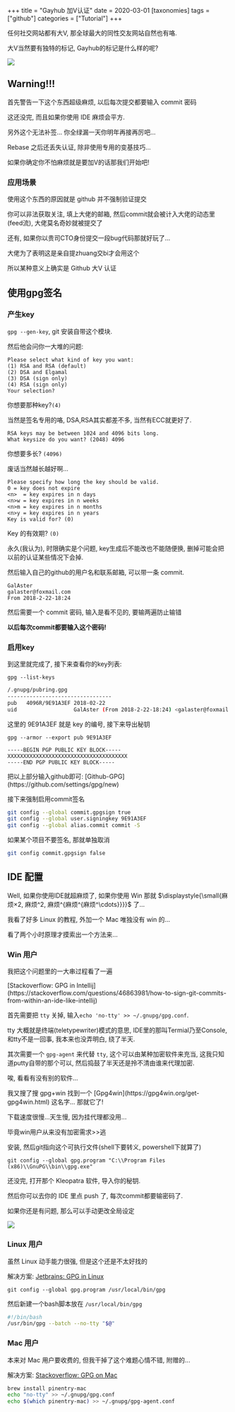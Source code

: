 +++
title = "Gayhub 加V认证"
date = 2020-03-01
[taxonomies]
tags = ["github"]
categories = ["Tutorial"]
+++

<p>任何社交网站都有大V, 那全球最大的同性交友网站自然也有咯.</p><p>大V当然要有独特的标记, Gayhub的标记是什么样的呢?</p><img src=" https://i.loli.net/2018/03/07/5a9fab23d67a8.png"><h2>Warning!!!</h2><p>首先警告一下这个东西超级麻烦, 以后每次提交都要输入 commit 密码</p><p>这还没完, 而且如果你使用 IDE 麻烦会平方.</p><p>另外这个无法补签... 你全绿漏一天你明年再接再厉吧...</p><p>Rebase 之后还丢失认证, 除非使用专用的变基技巧...</p><p>如果你确定你不怕麻烦就是要加V的话那我们开始吧!</p>

<!-- more -->

<h3>应用场景</h3><p>使用这个东西的原因就是 github 并不强制验证提交</p><p>你可以非法获取关注, 填上大佬的邮箱, 然后commit就会被计入大佬的动态里(feed流), 大佬莫名奇妙就被提交了</p><p>还有, 如果你以贵司CTO身份提交一段bug代码那就好玩了...</p><p>大佬为了表明这是亲自提zhuang交bi才会用这个</p><p>所以某种意义上确实是 Github 大V 认证</p><h2>使用gpg签名</h2><h3>产生key</h3><p><code>gpg --gen-key</code>, git 安装自带这个模块.</p><p>然后他会问你一大堆的问题:</p>

```
Please select what kind of key you want:
(1) RSA and RSA (default)
(2) DSA and Elgamal
(3) DSA (sign only)
(4) RSA (sign only)
Your selection?```

<p>你想要那种key?<code>(4)</code></p><p>当然是签名专用的咯, DSA,RSA其实都差不多, 当然有ECC就更好了.</p>

```
RSA keys may be between 1024 and 4096 bits long.
What keysize do you want? (2048) 4096```

<p>你想要多长? <code>(4096)</code></p><p>废话当然越长越好啊...</p>

```
Please specify how long the key should be valid.
0 = key does not expire
<n>  = key expires in n days
<n>w = key expires in n weeks
<n>m = key expires in n months
<n>y = key expires in n years
Key is valid for? (0)```

<p>Key 的有效期? <code>(0)</code></p><p>永久(我认为), 时限确实是个问题, key生成后不能改也不能随便换, 删掉可能会把以前的认证某些情况下会掉.</p><p>然后输入自己的github的用户名和联系邮箱, 可以带一条 commit.</p>

```
GalAster
galaster@foxmail.com
From 2018-2-22-18:24```

<p>然后需要一个 commit 密码, 输入是看不见的, 要输两遍防止输错</p><p><b>以后每次commit都要输入这个密码!</b></p><h3>启用key</h3><p>到这里就完成了, 接下来查看你的key列表:</p><p><code>gpg --list-keys</code></p>

```sh
/.gnupg/pubring.gpg
---------------------------------
pub   4096R/9E91A3EF 2018-02-22
uid                  GalAster (From 2018-2-22-18:24) <galaster@foxmail.com>```

<p>这里的 9E91A3EF 就是 key 的编号, 接下来导出秘钥</p><p><code>gpg --armor --export pub 9E91A3EF</code></p>

```
-----BEGIN PGP PUBLIC KEY BLOCK-----
XXXXXXXXXXXXXXXXXXXXXXXXXXXXXXXXXXXXXX
-----END PGP PUBLIC KEY BLOCK-----```

<p>把以上部分输入github即可: [Github-GPG](https://github.com/settings/gpg/new)</p><p>接下来强制启用commit签名</p>

```sh
git config --global commit.gpgsign true
git config --global user.signingkey 9E91A3EF
git config --global alias.commit commit -S```

<p>如果某个项目不要签名, 那就单独取消</p>

```sh
git config commit.gpgsign false```

<h2>IDE 配置</h2><p>Well, 如果你使用IDE就超麻烦了, 如果你使用 Win 那就 <span class="math">$\displaystyle{\small{麻烦×2, 麻烦^2, 麻烦^{麻烦^{麻烦^\cdots}}}}$</span>  了...</p><p>我看了好多 Linux 的教程, 外加一个 Mac 唯独没有 win 的...</p><p>看了两个小时原理才摸索出一个方法来...</p><h3>Win 用户</h3><p>我把这个问题里的一大串过程看了一遍</p><p>[Stackoverflow: GPG in Intellij](https://stackoverflow.com/questions/46863981/how-to-sign-git-commits-from-within-an-ide-like-intellij)</p><p>首先需要把 <code>tty</code> 关掉, 输入<code>echo 'no-tty' >> ~/.gnupg/gpg.conf</code>.</p><p>tty 大概就是终端(teletypewriter)模式的意思, IDE里的那叫Termial乃至Console, 和tty不是一回事, 我本来也没弄明白, 绕了半天.</p><p>其次需要一个 <code>gpg-agent</code> 来代替 <code>tty</code>, 这个可以由某种加密软件来充当, 这我只知道putty自带的那个可以, 然后捣鼓了半天还是拎不清由谁来代理加密.</p><p>唉, 看看有没有别的软件...</p><p>我又搜了搜 gpg+win 找到一个 [Gpg4win](https://gpg4win.org/get-gpg4win.html) 这名字... 那就它了!</p><p>下载速度很慢...天生慢, 因为挂代理都没用...</p><p>毕竟win用户从来没有加密需求>>逃</p><p>安装, 然后git指向这个可执行文件(shell下要转义, powershell下就算了)</p>

```
git config --global gpg.program "C:\\Program Files (x86)\\GnuPG\\bin\\gpg.exe"```

<p>还没完, 打开那个 Kleopatra 软件, 导入你的秘钥.</p><p>然后你可以去你的 IDE 里点 push 了, 每次commit都要输密码了.</p><p>如果你还是有问题, 那么可以手动更改全局设定</p><img src=" https://i.loli.net/2018/03/07/5a9fae742cce1.png"><h3>Linux 用户</h3><p>虽然 Linux 动手能力很强, 但是这个还是不太好找的</p><p>解决方案: <a href="https://youtrack.jetbrains.com/oauth?state=%2Fissue%2FIDEA-127802">Jetbrains: GPG in Linux</a></p><p><code>git config --global gpg.program /usr/local/bin/gpg</code></p><p>然后新建一个bash脚本放在 <code>/usr/local/bin/gpg</code></p>

```sh
#!/bin/bash
/usr/bin/gpg --batch --no-tty "$@"```

<h3>Mac 用户</h3><p>本来对 Mac 用户要收费的, 但我干掉了这个难题心情不错, 附赠的...</p><p>解决方案: <a href="https://stackoverflow.com/questions/39494631/gpg-failed-to-sign-the-data-fatal-failed-to-write-commit-object-git-2-10-0">Stackoverflow: GPG on Mac</a></p>

```sh
brew install pinentry-mac
echo "no-tty" >> ~/.gnupg/gpg.conf
echo $(which pinentry-mac) >> ~/.gnupg/gpg-agent.conf```
